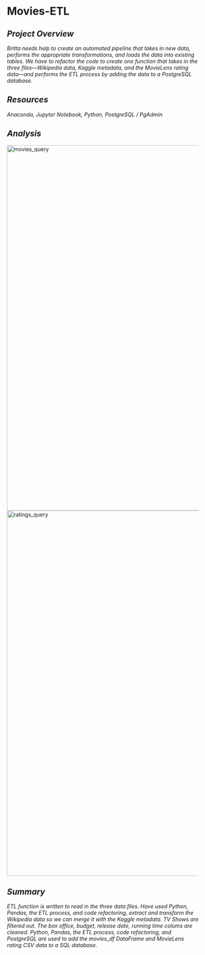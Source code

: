 # Movies-ETL

## *Project Overview*
*Britta needs help to create an automated pipeline that takes in new data, performs the appropriate transformations, and loads the data into existing tables. We have to refactor the code to create one function that takes in the three files—Wikipedia data, Kaggle metadata, and the MovieLens rating data—and performs the ETL process by adding the data to a PostgreSQL database.*

## *Resources*
*Anaconda, Jupyter Notebook, Python, PostgreSQL / PgAdmin*

## *Analysis*

<img width="960" alt="movies_query" src="https://user-images.githubusercontent.com/89530570/142764365-eea55538-7c37-41d5-b4ed-79bb468bf39d.png">

<img width="960" alt="ratings_query" src="https://user-images.githubusercontent.com/89530570/142764382-f3dd39ac-0d25-41ca-80b6-721d7355a390.png">


## *Summary*
*ETL function is written to read in the three data files. Have used Python, Pandas, the ETL process, and code refactoring, extract and transform the Wikipedia data so we can merge it with the Kaggle metadata. TV Shows are filtered out. The box office, budget, release date, running time colums are cleaned. Python, Pandas, the ETL process, code refactoring, and PostgreSQL are used to add the movies_df DataFrame and MovieLens rating CSV data to a SQL database.*
